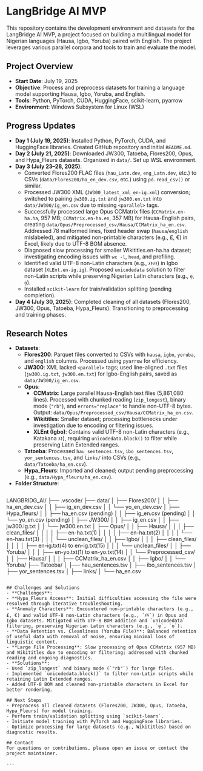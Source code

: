 # LangBridge AI MVP

This repository contains the development environment and datasets for the LangBridge AI MVP, a project focused on building a multilingual model for Nigerian languages (Hausa, Igbo, Yoruba) paired with English. The project leverages various parallel corpora and tools to train and evaluate the model.

## Project Overview
- **Start Date**: July 19, 2025
- **Objective**: Process and preprocess datasets for training a language model supporting Hausa, Igbo, Yoruba, and English.
- **Tools**: Python, PyTorch, CUDA, HuggingFace, scikit-learn, pyarrow
- **Environment**: Windows Subsystem for Linux (WSL)

## Progress Updates
- **Day 1 (July 19, 2025)**: Installed Python, PyTorch, CUDA, and HuggingFace libraries. Created GitHub repository and initial `README.md`.
- **Day 2 (July 21, 2025)**: Downloaded JW300, Tatoeba, Flores200, Opus, and Hypa_Fleurs datasets. Organized in `data/`. Set up WSL environment.
- **Day 3 (July 23–28, 2025)**:
  - Converted Flores200 FLAC files (`hau_Latn.dev`, `eng_Latn.dev`, etc.) to CSVs (`data/Flores200/ha_en_dev.csv`, etc.) using `pd.read_csv()` or similar.
  - Processed JW300 XML (`JW300_latest_xml_en-ig.xml`) conversion; switched to pairing `jw300.ig.txt` and `jw300.en.txt` into `data/JW300/ig_en.csv` due to missing `<parallel>` tags.
  - Successfully processed large Opus CCMatrix files (`CCMatrix.en-ha.ha`, 957 MB; `CCMatrix.en-ha.en`, 357 MB) for Hausa-English pairs, creating `data/Opus/Preprocessed_csv/Hausa/CCMatrix_ha_en.csv`. Addressed 78 malformed lines, fixed header swap (`hausa`/`english` mislabeled), and mitigated non-printable characters (e.g., £, €) in Excel, likely due to UTF-8 BOM absence.
  - Diagnosed slow processing for smaller Wikititles.en-ha.ha dataset; investigating encoding issues with `wc -l`, `head`, and profiling.
  - Identified valid UTF-8 non-Latin characters (e.g., `ﾒｷﾒｷ`) in Igbo dataset (`XLEnt.en-ig.ig`). Proposed `unicodedata` solution to filter non-Latin scripts while preserving Nigerian Latin characters (e.g., `ẹ`, `ọ`).
  - Installed `scikit-learn` for train/validation splitting (pending completion).
- **Day 4 (July 30, 2025)**: Completed cleaning of all datasets (Flores200, JW300, Opus, Tatoeba, Hypa_Fleurs). Transitioning to preprocessing and training phases.

## Research Notes
- **Datasets**:
  - **Flores200**: Parquet files converted to CSVs with `hausa`, `igbo`, `yoruba`, and `english` columns. Processed using `pyarrow` for efficiency.
  - **JW300**: XML lacked `<parallel>` tags; used line-aligned `.txt` files (`jw300.ig.txt`, `jw300.en.txt`) for Igbo-English pairs, saved as `data/JW300/ig_en.csv`.
  - **Opus**:
    - **CCMatrix**: Large parallel Hausa-English text files (5,861,080 lines). Processed with chunked reading (`zip_longest`), binary mode (`"rb"`), and `errors="replace"` to handle non-UTF-8 bytes. Output: `data/Opus/Preprocessed_csv/Hausa/CCMatrix_ha_en.csv`.
    - **Wikititles**: Smaller dataset; processing bottlenecks under investigation due to encoding or filtering issues.
    - **XLEnt (Igbo)**: Contains valid UTF-8 non-Latin characters (e.g., Katakana `ﾒｷ`), requiring `unicodedata.block()` to filter while preserving Latin Extended ranges.
  - **Tatoeba**: Processed `hau_sentences.tsv`, `ibo_sentences.tsv`, `yor_sentences.tsv`, and `links/` into CSVs (e.g., `data/Tatoeba/ha_en.csv`).
  - **Hypa_Fleurs**: Imported and cleaned; output pending preprocessing (e.g., `data/Hypa_fleurs/ha_en.csv`).
- **Folder Structure**:
  ```
LANGBRIDG_AI/
├── .vscode/
├── data/
│   ├── Flores200/
│   │   ├── ha_en_dev.csv
│   │   ├── ig_en_dev.csv
│   │   └── yo_en_dev.csv
│   ├── Hypa_fleurs/
│   │   ├── ha_en.csv (pending)
│   │   ├── ig_en.csv (pending)
│   │   └── yo_en.csv (pending)
│   ├── JW300/
│   │   ├── ig_en.csv
│   │   ├── jw300.ig.txt
│   │   └── jw300.en.txt
│   ├── Opus/
│   │   ├── Hausa/
│   │   │   ├── clean_files/
│   │   │   │   ├── en-ha.txt(1)
│   │   │   │   ├── en-ha.txt(2)
│   │   │   │   └── en-hau.txt(3)
│   │   │   └── unclean_files/
│   │   ├── Igbo/
│   │   │   ├── clean_files/
│   │   │   │   ├── en-ig.txt(4) to en-ig.txt(15)
│   │   │   └── unclean_files/
│   │   ├── Yoruba/
│   │   │   ├── en-yo.txt(1) to en-yo.txt(14)
│   │   └── Preprocessed_csv/
│   │       ├── Hausa/
│   │       │   ├── CCMatrix_ha_en.csv
│   │       ├── Igbo/
│   │       └── Yoruba/
├── Tatoeba/
│   ├── hau_sentences.tsv
│   ├── ibo_sentences.tsv
│   ├── yor_sentences.tsv
│   ├── links/
│   └── ha_en.csv
  ```

## Challenges and Solutions
- **Challenges**:
- **Hypa_Fleurs Access**: Initial difficulties accessing the file were resolved through iterative troubleshooting.
- **Anomaly Characters**: Encountered non-printable characters (e.g., £, €) and valid UTF-8 non-Latin characters (e.g., `ﾒｷ`) in Opus and Igbo datasets. Mitigated with UTF-8 BOM addition and `unicodedata` filtering, preserving Nigerian Latin characters (e.g., `ẹ`, `ọ`).
- **Data Retention vs. Cleanliness (Yoruba File)**: Balanced retention of useful data with removal of noise, ensuring minimal loss of linguistic content.
- **Large File Processing**: Slow processing of Opus CCMatrix (957 MB) and Wikititles due to encoding or filtering; addressed with chunked reading and ongoing diagnostics.
- **Solutions**:
- Used `zip_longest` and binary mode (`"rb"`) for large files.
- Implemented `unicodedata.block()` to filter non-Latin scripts while retaining Latin Extended ranges.
- Added UTF-8 BOM and cleaned non-printable characters in Excel for better rendering.

## Next Steps
- Preprocess all cleaned datasets (Flores200, JW300, Opus, Tatoeba, Hypa_Fleurs) for model training.
- Perform train/validation splitting using `scikit-learn`.
- Initiate model training with PyTorch and HuggingFace libraries.
- Optimize processing for large datasets (e.g., Wikititles) based on diagnostic results.

## Contact
For questions or contributions, please open an issue or contact the project maintainer.

---